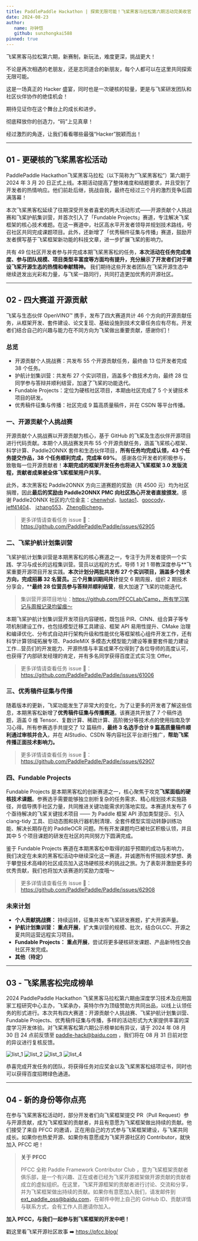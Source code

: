 ```yaml
---
title: PaddlePaddle Hackathon | 探索无限可能！飞桨黑客马拉松第六期活动完美收官
date: 2024-08-23
author:
   name: 孙钟恺
   github: sunzhongkai588
pinned: true
---
```


飞桨黑客马拉松第六期，新赛制，新玩法，难度更深，挑战更大！

<!-- more -->

不论是再次相遇的老朋友，还是志同道合的新朋友，每个人都可以在这里共同探索无限可能。

这是一场真正的 Hacker 盛宴，同时也是一次硬核的较量，更是与飞桨研发团队和社区伙伴协作的绝佳机会！

期待见证你在这个舞台上的成长和进步。

彻底释放你的创造力，“码”上见真章！

经过激烈的角逐，让我们看看哪些最强“Hacker”脱颖而出！


------

## 01 - 更硬核的飞桨黑客松活动

PaddlePaddle Hackathon飞桨黑客马拉松（以下简称为“飞桨黑客松”）第六期于 2024 年 3 月 20 日正式上线。本期活动提高了整体难度和结题要求，并且受到了开发者的热情响应。他们前赴后继，挑战自我，最终在经过三个月的激烈竞争后圆满落幕！


本次飞桨黑客松延续了往期深受开发者喜爱的两大活动形式——开源贡献个人挑战赛和飞桨护航集训营，并首次引入了「Fundable Projects」赛道，专注解决飞桨框架的核心技术难题。在这一赛道中，社区高水平开发者领导并规划技术路线，号召社区共同完成课题项目。此外，还新增了「优秀稿件征集与传播」赛道，鼓励开发者撰写基于飞桨框架新功能的科技文章，进一步扩展飞桨的影响力。


共有 49 位社区开发者参与并完成本期飞桨黑客松的任务，**本次活动在任务完成难度、参与团队规模、项目类型丰富度等方面均有提升，充分展示了开发者们对于建设飞桨开源生态的热情和奉献精神。** 我们期待这些开发者团队在飞桨开源生态中继续迸发出光彩和力量，与飞桨一路同行，共同打造更加优秀的开源社区。


------

## 02 - 四大赛道 开源贡献

飞桨与生态伙伴 OpenVINO™ 携手，发布了四大赛道共计 46 个方向的开源贡献任务，从框架开发、套件建设、论文复现、基础设施到技术文章任务应有尽有。开发者们结合自己的兴趣与能力在不同方向为飞桨做出重要贡献，感谢你们！

### 总览

- 开源贡献个人挑战赛：共发布 55 个开源贡献任务，最终由 13 位开发者完成 38 个任务。
- 护航计划集训营：共发布 27 个实训项目，涵盖多个救技术方向，最终 28 位同学参与答辩并顺利结营，加速了飞桨的功能迭代。
- Fundable Projects：定位为硬核社区项目，本期由社区完成了 5 个关键技术项目的研发。
- 优秀稿件征集与传播：社区完成 9 篇高质量稿件，并在 CSDN 等平台传播。

### 一、开源贡献个人挑战赛

开源贡献个人挑战赛以开源贡献为核心，基于 GitHub 的飞桨及生态伙伴开源项目进行代码贡献。本期个人挑战赛发共布 55 个开源贡献任务，涵盖飞桨核心框架、科学计算、Paddle2ONNX 套件和生态伙伴项目，**所有任务均完成认领，43 个任务提交作品，38 个任务顺利完成，完成率 69%**。 感谢各位开发者的积极参与，致敬每一位开源贡献者！**本期完成的框架开发任务也将进入飞桨框架 3.0 发版流程，贡献者成果被全体飞桨框架用户共享**。

此外，本次黑客松 Paddle2ONNX 方向三道赛题的奖励（共 4500 元）均为社区捐赠，因此**最后的奖励由 Paddle2ONNX PMC 向社区热心开发者直接颁发**。感谢 Paddle2ONNX 社区的六位金主：[chenwhql](https://github.com/chenwhql)、[luotao1](https://github.com/luotao1)、[goocody](https://github.com/goocody)、[jeff41404](https://github.com/jeff41404)、 [jzhang553](https://github.com/jzhang533)、[ZhengBicheng](https://github.com/ZhengBicheng)。

> 更多详情请查看任务 issue 📄： https://github.com/PaddlePaddle/Paddle/issues/62905

### **二、飞桨护航计划集训营**

飞桨护航计划集训营是本期黑客松的核心赛道之一，专注于为开发者提供一个实践、学习与成长的远程集训营。营员以远程的方式，导师 1 对 1 带教深度参与**飞桨重要开源项目开发实践。**本次计划分两批共发布 27 个实训项目，涵盖多个技术方向，完成招募 32 名营员。三个月集训期间共计**提交 6 期周报，组织 2 期技术分享会，****最终 28 位营员参与答辩并顺利结营**，极大加速了飞桨的功能迭代。

> 集训营开源项目地址：https://github.com/PFCCLab/Camp，所有学习笔记与周报记录均留痕～

本期飞桨护航计划集训营开发项目内容硬核，既包括 PIR、CINN、组合算子等专项机制建设工作，也包括模型迁移工具建设、框架 API 易用性提升、CMake 治理和编译优化、分布式自动并行架构升级和性能优化等框架核心组件开发工作，还有科学计算领域拓展专项、PaddleMIX 多模态大模型能力建设等重要套件能力建设工作...营员们的开发能力、开源热情与丰富成果不仅得到了各位导师的高度认可，也获得了内部研发经理的肯定，并有多名同学获得百度正式实习生 Offer。

> 更多详情请查看任务 issue 📄：https://github.com/PaddlePaddle/Paddle/issues/61006

### 三、优秀稿件征集与传播

随着版本的更新，飞桨功能发生了非常大的变化，为了让更多的开发者了解这些信息，本期黑客松新增了**优秀稿件征集与传播赛道**。该赛道共开放了 7 个稿件选题，涵盖 0 维 Tensor、复数计算、稀疏计算、高阶微分等技术点的使用指南及学习心得。所有参赛选手共提交了 12 篇稿件，**最终 3 名选手合计 9 篇高质量稿件顺利通过审核并合入**，并在 AIStudio、CSDN 等内容社区平台进行推广，**帮助飞桨传播正面技术影响力。**

> 更多详情请查看任务 issue 📄：https://github.com/PaddlePaddle/Paddle/issues/62907

### 四、Fundable Projects

Fundable Projects 是本期黑客松的创新赛道之一，核心聚焦于攻克**飞桨面临的硬核技术课题**。参赛选手需要能够独立剖析复杂的任务需求、精心规划技术实施路径，并倡导携手社区力量，共同推进关键功能需求的落地实现。本赛道共发布了 6 个亟待解决的飞桨关键技术项目 —— 为 Paddle 框架 API 添加类型提示、引入 clang-tidy 工具、旧动态图和执行器机制清理、全套件模型实现动转静训练功能、解决长期存在的 PaddleOCR 问题。所有开发课题均已被社区积极认领，并且其中 5 个项目课题的研发在社区的共同努力下圆满完成。

鉴于 Fundable Projects 赛道在本期黑客松中取得的超乎预期的成功与影响力，我们决定在未来的黑客松活动中继续深化这一赛道，并诚邀所有怀揣技术梦想、勇于攀登技术高峰的社区成员加入这场硬核技术的挑战之旅。为了表彰并激励更多的优秀贡献，我们也将加大该赛道的奖励力度哦～

> 更多详情请查看任务 issue 📄：https://github.com/PaddlePaddle/Paddle/issues/62908

### 未来计划

- **个人贡献挑战赛：** 持续运转，征集并发布飞桨研发赛题，扩大开源声量。
- **护航计划集训营：** **重点开展**，扩大集训营的规模、批次，结合GLCC、开源之夏共同运营远程实习项目。
- **Fundable Projects：** **重点开展**，尝试将更多硬核研发课题、产品新特性交由社区开发完成。
- **其他（待定）**

------

## 03 - 飞桨黑客松完成榜单


2024 PaddlePaddle Hackathon 飞桨黑客马拉松第六期由深度学习技术及应用国家工程研究中心主办，飞桨承办，英特尔作为顶级赞助方共同出品，以线上认领任务的形式进行。本次共有四大赛道：开源贡献个人挑战赛、飞桨护航计划集训营、Fundable Projects、优秀稿件征集与传播，多样的活动形式为大家提供丰富的深度学习开发体验。对飞桨黑客松第六期公示榜单如有异议，请于 2024 年 08 月 30 日 24 点前反馈至 [paddle-hack@baidu.com](mailto:paddle-hack@baidu.com) ，我们将在 08 月 31 日前对您的异议进行复核反馈。

![list_1](../images/hackathon-6th/list_1.jpeg)
![list_2](../images/hackathon-6th/list_2.jpeg)
![list_3](../images/hackathon-6th/list_3.jpeg)
![list_4](../images/hackathon-6th/list_4.jpeg)


恭喜完成开发任务的团队，将获得任务对应奖金以及飞桨黑客松结项证书，同时也可以获得百度招聘绿色通道。

------

## 04 - 新的身份等你点亮

在参与飞桨黑客松活动时，部分开发者们向飞桨框架提交 PR（Pull Request）参与开源贡献，成为飞桨框架的贡献者，并且有意愿为飞桨框架做出持续的贡献。他们接受了来自 PFCC 的邀请，正在用自己的方式参与飞桨框架建设，与飞桨共同成长。如果你也热爱开源、如果你有意愿成为飞桨开源社区的 Contributor，就快加入 PFCC 吧！

> **关于 PFCC**
>
> PFCC 全称 Paddle Framework Contributor Club ，意为飞桨框架贡献者俱乐部，是一个有兴趣、正在或者已经为飞桨开源框架做开源贡献的贡献者成立的虚拟组织。在这里，飞桨开源框架的贡献者进行讨论、交流和分享，并为飞桨框架做出持续的贡献。如果你有意愿加入我们，请发邮件到[ext_paddle_oss@baidu.com](mailto:ext_paddle_oss@baidu.com)，在邮件中附上自己的 GitHub ID、贡献详情与联系方式，会有工作人员邀请你加入。

**加入 PFCC，与我们一起参与到飞桨框架的开发中吧！**

戳这里看飞桨开源社区故事 ➡️ https://pfcc.blog/
